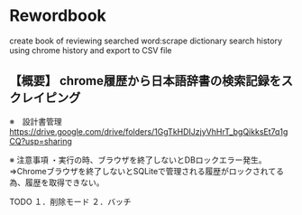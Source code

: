 # Rewordbook
create book of reviewing searched word:scrape dictionary search history using chrome history and export to CSV file

【概要】 
chrome履歴から日本語辞書の検索記録をスクレイピング
---

※　設計書管理
https://drive.google.com/drive/folders/1GgTkHDIJzjyVhHrT_bgQikksEt7q1gCQ?usp=sharing


※ 注意事項
・実行の時、ブラウザを終了しないとDBロックエラー発生。
⇒Chromeブラウザを終了しないとSQLiteで管理される履歴がロックされてる為、履歴を取得できない。


TODO
１．削除モード
２．バッチ